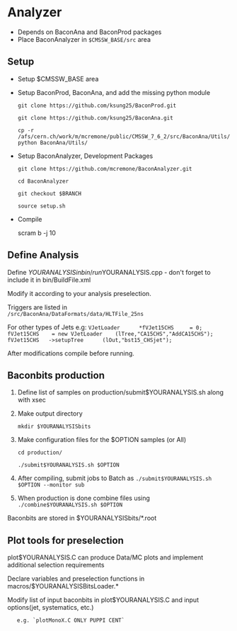 # Analyzer

 * Depends on BaconAna and BaconProd packages
 * Place BaconAnalyzer in `$CMSSW_BASE/src` area

Setup
-------------
 * Setup $CMSSW_BASE area
 * Setup BaconProd, BaconAna, and add the missing python module
	
    `git clone https://github.com/ksung25/BaconProd.git`

    `git clone https://github.com/ksung25/BaconAna.git`

    `cp -r /afs/cern.ch/work/m/mcremone/public/CMSSW_7_6_2/src/BaconAna/Utils/python BaconAna/Utils/`

 * Setup BaconAnalyzer, Development Packages

    `git clone https://github.com/mcremone/BaconAnalyzer.git`

    `cd BaconAnalyzer`

    `git checkout $BRANCH`
    
    `source setup.sh`

 * Compile

   scram b -j 10

Define Analysis
----------
Define $YOURANALYSIS in bin/run$YOURANALYSIS.cpp - don't forget to include it in bin/BuildFile.xml

Modify it according to your analysis preselection.

Triggers are listed in 	    
	 `/src/BaconAna/DataFormats/data/HLTFile_25ns`	

For other types of Jets  e.g:
    `VJetLoader      *fVJet15CHS     = 0;`
    `fVJet15CHS    = new VJetLoader    (lTree,"CA15CHS","AddCA15CHS");`
    `fVJet15CHS   ->setupTree      (lOut,"bst15_CHSjet");`

After modifications compile before running.

Baconbits production
-----------
1) Define list of samples on production/submit$YOURANALYSIS.sh along with xsec

2) Make output directory

   `mkdir $YOURANALYSISbits`

3) Make configuration files for the $OPTION samples (or All)

   `cd production/`
   
   `./submit$YOURANALYSIS.sh $OPTION`

4) After compiling, submit jobs to Batch as 
   `./submit$YOURANALYSIS.sh $OPTION --monitor sub`

5) When production is done combine files using
   `./combine$YOURANALYSIS.sh $OPTION`

Baconbits are stored in $YOURANALYSISbits/*.root

Plot tools for preselection
----------
plot$YOURANALYSIS.C can produce Data/MC plots and implement additional selection requirements

Declare variables and preselection functions in macros/$YOURANALYSISBitsLoader.*

Modify list of input baconbits in plot$YOURANALYSIS.C and input options(jet, systematics, etc.)

       e.g. `plotMonoX.C ONLY PUPPI CENT`
